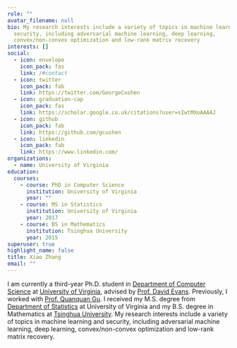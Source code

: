 ```yaml
---
role: ""
avatar_filename: null
bio: My research interests include a variety of topics in machine learning and
  security, including adversarial machine learning, deep learning,
  convex/non-convex optimization and low-rank matrix recovery
interests: []
social:
  - icon: envelope
    icon_pack: fas
    link: /#contact
  - icon: twitter
    icon_pack: fab
    link: https://twitter.com/GeorgeCushen
  - icon: graduation-cap
    icon_pack: fas
    link: https://scholar.google.co.uk/citations?user=sIwtMXoAAAAJ
  - icon: github
    icon_pack: fab
    link: https://github.com/gcushen
  - icon: linkedin
    icon_pack: fab
    link: https://www.linkedin.com/
organizations:
  - name: University of Virginia
education:
  courses:
    - course: PhD in Computer Science
      institution: University of Virginia
      year: ""
    - course: MS in Statistics
      institution: University of Virginia
      year: 2017
    - course: BS in Mathematics
      institution: Tsinghua University
      year: 2015
superuser: true
highlight_name: false
title: Xiao Zhang
email: ""
---
```

I am currently a third-year Ph.D. student in <a href="https://engineering.virginia.edu/departments/computer-science" target="_blank" title=" ">Department of Computer Science</a> at <a href="http://www.virginia.edu/" target="_blank" title=" ">University of Virginia</a>, advised by <a href="https://www.cs.virginia.edu/~evans/" target="_blank" title=" ">Prof. David Evans</a>. Previously, I worked with <a href="https://web.cs.ucla.edu/~qgu/" target="_blank" title=" ">Prof. Quanquan Gu</a>. I received my M.S. degree from <a href = "https://statistics.as.virginia.edu/" target="_blank" title=" ">Department of Statistics</a> at University of Virginia and my B.S. degree in Mathematics at <a href = "https://www.tsinghua.edu.cn/" target="_blank" title=" ">Tsinghua University</a>. My research interests include a variety of topics in machine learning and security, including adversarial machine learning, deep learning, convex/non-convex optimization and low-rank matrix recovery.